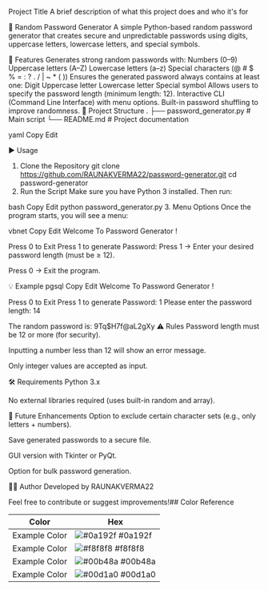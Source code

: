 Project Title
A brief description of what this project does and who it's for

🔐 Random Password Generator
A simple Python-based random password generator that creates secure and unpredictable passwords using digits, uppercase letters, lowercase letters, and special symbols.

📌 Features
Generates strong random passwords with:
Numbers (0–9)
Uppercase letters (A–Z)
Lowercase letters (a–z)
Special characters (@ # $ % = : ? . / | ~ * ( ))
Ensures the generated password always contains at least one:
Digit
Uppercase letter
Lowercase letter
Special symbol
Allows users to specify the password length (minimum length: 12).
Interactive CLI (Command Line Interface) with menu options.
Built-in password shuffling to improve randomness.
📂 Project Structure
. ├── password_generator.py # Main script └── README.md # Project documentation

yaml Copy Edit

▶️ Usage
1. Clone the Repository
git clone https://github.com/RAUNAKVERMA22/password-generator.git
cd password-generator
2. Run the Script
Make sure you have Python 3 installed. Then run:

bash
Copy
Edit
python password_generator.py
3. Menu Options
Once the program starts, you will see a menu:

vbnet
Copy
Edit
Welcome To Password Generator !

Press 0 to Exit
Press 1 to generate Password:
Press 1 → Enter your desired password length (must be ≥ 12).

Press 0 → Exit the program.

💡 Example
pgsql
Copy
Edit
Welcome To Password Generator !

Press 0 to Exit
Press 1 to generate Password: 1
Please enter the password length: 14

The random password is: 9Tq$H7f@aL2gXy
⚠️ Rules
Password length must be 12 or more (for security).

Inputting a number less than 12 will show an error message.

Only integer values are accepted as input.

🛠️ Requirements
Python 3.x

No external libraries required (uses built-in random and array).

🚀 Future Enhancements
Option to exclude certain character sets (e.g., only letters + numbers).

Save generated passwords to a secure file.

GUI version with Tkinter or PyQt.

Option for bulk password generation.

👨‍💻 Author
Developed by RAUNAKVERMA22


Feel free to contribute or suggest improvements!## Color Reference

| Color             | Hex                                                                |
| ----------------- | ------------------------------------------------------------------ |
| Example Color | ![#0a192f](https://via.placeholder.com/10/0a192f?text=+) #0a192f |
| Example Color | ![#f8f8f8](https://via.placeholder.com/10/f8f8f8?text=+) #f8f8f8 |
| Example Color | ![#00b48a](https://via.placeholder.com/10/00b48a?text=+) #00b48a |
| Example Color | ![#00d1a0](https://via.placeholder.com/10/00b48a?text=+) #00d1a0 |